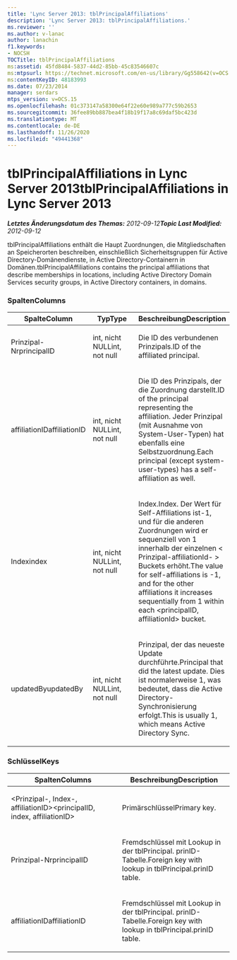 ```yaml
---
title: 'Lync Server 2013: tblPrincipalAffiliations'
description: 'Lync Server 2013: tblPrincipalAffiliations.'
ms.reviewer: ''
ms.author: v-lanac
author: lanachin
f1.keywords:
- NOCSH
TOCTitle: tblPrincipalAffiliations
ms:assetid: 45fd8484-5837-44d2-85bb-45c83546607c
ms:mtpsurl: https://technet.microsoft.com/en-us/library/Gg558642(v=OCS.15)
ms:contentKeyID: 48183993
ms.date: 07/23/2014
manager: serdars
mtps_version: v=OCS.15
ms.openlocfilehash: 01c373147a58300e64f22e60e989a777c59b2653
ms.sourcegitcommit: 36fee89bb887bea4f18b19f17a8c69daf5bc423d
ms.translationtype: MT
ms.contentlocale: de-DE
ms.lasthandoff: 11/26/2020
ms.locfileid: "49441368"
---
```

# <a name="tblprincipalaffiliations-in-lync-server-2013"></a><span data-ttu-id="040b4-103">tblPrincipalAffiliations in Lync Server 2013</span><span class="sxs-lookup"><span data-stu-id="040b4-103">tblPrincipalAffiliations in Lync Server 2013</span></span>

<div data-xmlns="http://www.w3.org/1999/xhtml">

<div class="topic" data-xmlns="http://www.w3.org/1999/xhtml" data-msxsl="urn:schemas-microsoft-com:xslt" data-cs="https://msdn.microsoft.com/">

<div data-asp="https://msdn2.microsoft.com/asp">



</div>

<div id="mainSection">

<div id="mainBody"><span data-ttu-id="040b4-104">

<span> </span></span><span class="sxs-lookup"><span data-stu-id="040b4-104">

<span> </span></span></span>

<span data-ttu-id="040b4-105">_**Letztes Änderungsdatum des Themas:** 2012-09-12_</span><span class="sxs-lookup"><span data-stu-id="040b4-105">_**Topic Last Modified:** 2012-09-12_</span></span>

<span data-ttu-id="040b4-106">tblPrincipalAffiliations enthält die Haupt Zuordnungen, die Mitgliedschaften an Speicherorten beschreiben, einschließlich Sicherheitsgruppen für Active Directory-Domänendienste, in Active Directory-Containern in Domänen.</span><span class="sxs-lookup"><span data-stu-id="040b4-106">tblPrincipalAffiliations contains the principal affiliations that describe memberships in locations, including Active Directory Domain Services security groups, in Active Directory containers, in domains.</span></span>

### <a name="columns"></a><span data-ttu-id="040b4-107">Spalten</span><span class="sxs-lookup"><span data-stu-id="040b4-107">Columns</span></span>

<table>
<colgroup>
<col style="width: 33%" />
<col style="width: 33%" />
<col style="width: 33%" />
</colgroup>
<thead>
<tr class="header">
<th><span data-ttu-id="040b4-108">Spalte</span><span class="sxs-lookup"><span data-stu-id="040b4-108">Column</span></span></th>
<th><span data-ttu-id="040b4-109">Typ</span><span class="sxs-lookup"><span data-stu-id="040b4-109">Type</span></span></th>
<th><span data-ttu-id="040b4-110">Beschreibung</span><span class="sxs-lookup"><span data-stu-id="040b4-110">Description</span></span></th>
</tr>
</thead>
<tbody>
<tr class="odd">
<td><p><span data-ttu-id="040b4-111">Prinzipal-Nr</span><span class="sxs-lookup"><span data-stu-id="040b4-111">principalID</span></span></p></td>
<td><p><span data-ttu-id="040b4-112">int, nicht NULL</span><span class="sxs-lookup"><span data-stu-id="040b4-112">int, not null</span></span></p></td>
<td><p><span data-ttu-id="040b4-113">Die ID des verbundenen Prinzipals.</span><span class="sxs-lookup"><span data-stu-id="040b4-113">ID of the affiliated principal.</span></span></p></td>
</tr>
<tr class="even">
<td><p><span data-ttu-id="040b4-114">affiliationID</span><span class="sxs-lookup"><span data-stu-id="040b4-114">affiliationID</span></span></p></td>
<td><p><span data-ttu-id="040b4-115">int, nicht NULL</span><span class="sxs-lookup"><span data-stu-id="040b4-115">int, not null</span></span></p></td>
<td><p><span data-ttu-id="040b4-116">Die ID des Prinzipals, der die Zuordnung darstellt.</span><span class="sxs-lookup"><span data-stu-id="040b4-116">ID of the principal representing the affiliation.</span></span> <span data-ttu-id="040b4-117">Jeder Prinzipal (mit Ausnahme von System-User-Typen) hat ebenfalls eine Selbstzuordnung.</span><span class="sxs-lookup"><span data-stu-id="040b4-117">Each principal (except system-user-types) has a self-affiliation as well.</span></span></p></td>
</tr>
<tr class="odd">
<td><p><span data-ttu-id="040b4-118">Index</span><span class="sxs-lookup"><span data-stu-id="040b4-118">index</span></span></p></td>
<td><p><span data-ttu-id="040b4-119">int, nicht NULL</span><span class="sxs-lookup"><span data-stu-id="040b4-119">int, not null</span></span></p></td>
<td><p><span data-ttu-id="040b4-120">Index.</span><span class="sxs-lookup"><span data-stu-id="040b4-120">Index.</span></span> <span data-ttu-id="040b4-121">Der Wert für Self-Affiliations ist-1, und für die anderen Zuordnungen wird er sequenziell von 1 innerhalb der einzelnen &lt; Prinzipal-affiliationId- &gt; Buckets erhöht.</span><span class="sxs-lookup"><span data-stu-id="040b4-121">The value for self-affiliations is -1, and for the other affiliations it increases sequentially from 1 within each &lt;principalID, affiliationId&gt; bucket.</span></span></p></td>
</tr>
<tr class="even">
<td><p><span data-ttu-id="040b4-122">updatedBy</span><span class="sxs-lookup"><span data-stu-id="040b4-122">updatedBy</span></span></p></td>
<td><p><span data-ttu-id="040b4-123">int, nicht NULL</span><span class="sxs-lookup"><span data-stu-id="040b4-123">int, not null</span></span></p></td>
<td><p><span data-ttu-id="040b4-124">Prinzipal, der das neueste Update durchführte.</span><span class="sxs-lookup"><span data-stu-id="040b4-124">Principal that did the latest update.</span></span> <span data-ttu-id="040b4-125">Dies ist normalerweise 1, was bedeutet, dass die Active Directory-Synchronisierung erfolgt.</span><span class="sxs-lookup"><span data-stu-id="040b4-125">This is usually 1, which means Active Directory Sync.</span></span></p></td>
</tr>
</tbody>
</table>


### <a name="keys"></a><span data-ttu-id="040b4-126">Schlüssel</span><span class="sxs-lookup"><span data-stu-id="040b4-126">Keys</span></span>

<table>
<colgroup>
<col style="width: 50%" />
<col style="width: 50%" />
</colgroup>
<thead>
<tr class="header">
<th><span data-ttu-id="040b4-127">Spalten</span><span class="sxs-lookup"><span data-stu-id="040b4-127">Columns</span></span></th>
<th><span data-ttu-id="040b4-128">Beschreibung</span><span class="sxs-lookup"><span data-stu-id="040b4-128">Description</span></span></th>
</tr>
</thead>
<tbody>
<tr class="odd">
<td><p><span data-ttu-id="040b4-129">&lt;Prinzipal-, Index-, affiliationID&gt;</span><span class="sxs-lookup"><span data-stu-id="040b4-129">&lt;principalID, index, affiliationID&gt;</span></span></p></td>
<td><p><span data-ttu-id="040b4-130">Primärschlüssel</span><span class="sxs-lookup"><span data-stu-id="040b4-130">Primary key.</span></span></p></td>
</tr>
<tr class="even">
<td><p><span data-ttu-id="040b4-131">Prinzipal-Nr</span><span class="sxs-lookup"><span data-stu-id="040b4-131">principalID</span></span></p></td>
<td><p><span data-ttu-id="040b4-132">Fremdschlüssel mit Lookup in der tblPrincipal. prinID-Tabelle.</span><span class="sxs-lookup"><span data-stu-id="040b4-132">Foreign key with lookup in tblPrincipal.prinID table.</span></span></p></td>
</tr>
<tr class="odd">
<td><p><span data-ttu-id="040b4-133">affiliationID</span><span class="sxs-lookup"><span data-stu-id="040b4-133">affiliationID</span></span></p></td>
<td><p><span data-ttu-id="040b4-134">Fremdschlüssel mit Lookup in der tblPrincipal. prinID-Tabelle.</span><span class="sxs-lookup"><span data-stu-id="040b4-134">Foreign key with lookup in tblPrincipal.prinID table.</span></span></p></td>
</tr>
</tbody>
</table><span data-ttu-id="040b4-135">


</div>

<span> </span>

</div>

</div>

</span><span class="sxs-lookup"><span data-stu-id="040b4-135">


</div>

<span> </span>

</div>

</div>

</span></span></div>

